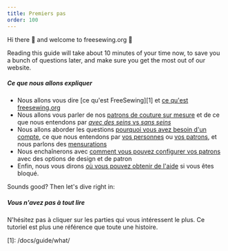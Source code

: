 ```yaml
---
title: Premiers pas
order: 100
---
```


Hi there 👋 and welcome to freesewing.org 🙂

Reading this guide will take about 10 minutes of your time now, to save you a bunch of questions later, and make sure you get the most out of our website.

##### Ce que nous allons expliquer

- Nous allons vous dire [ce qu'est FreeSewing][1] et [ce qu'est freesewing.org][2]
- Nous allons vous parler de nos [patrons de couture sur mesure][3] et de ce que nous entendons par [_avec des seins_ vs _sans seins_][4]
- Nous allons aborder les questions [pourquoi vous avez besoin d'un compte][5], ce que nous entendons par [vos personnes][6] ou [vos patrons][7], et nous parlons des [mensurations][8]
- Nous enchaînerons avec [comment vous pouvez configurer vos patrons][9] avec des options de design et de patron
- Enfin, nous vous dirons [où vous pouvez obtenir de l'aide][10] si vous êtes bloqué.

Sounds good? Then let's dive right in:

<ReadMore list />

<Tip>

##### Vous n'avez pas à tout lire

N'hésitez pas à cliquer sur les parties qui vous intéressent le plus.
Ce tutoriel est plus une référence que toute une histoire.

</Tip>
[1]: /docs/guide/what/

[2]: /docs/guide/website/

[3]: /docs/guide/mtm/

[4]: /docs/guide/breasts/

[5]: /docs/guide/account/

[6]: /docs/guide/people/

[7]: /docs/guide/patterns/

[8]: /docs/guide/measurements/

[9]: /docs/guide/options/

[10]: /docs/guide/help/
